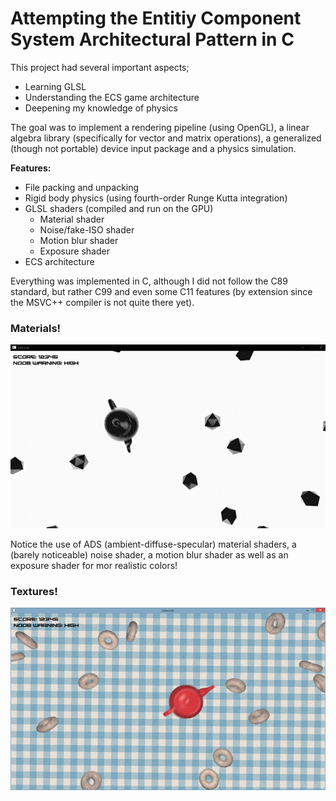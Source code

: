 # Attempting the Entitiy Component System Architectural Pattern in C

This project had several important aspects;

* Learning GLSL
* Understanding the ECS game architecture
* Deepening my knowledge of physics

The goal was to implement a rendering pipeline (using OpenGL), a linear algebra library (specifically for vector and matrix operations), a generalized (though not portable) device input package and a physics simulation.

**Features:**

* File packing and unpacking
* Rigid body physics (using fourth-order Runge Kutta integration)
* GLSL shaders (compiled and run on the GPU)
  * Material shader
  * Noise/fake-ISO shader
  * Motion blur shader
  * Exposure shader
* ECS architecture

Everything was implemented in C, although I did not follow the C89 standard, but rather C99 and even some C11 features (by extension since the MSVC++ compiler is not quite there yet).

### Materials!
<img src="sa14-game1/images/game1.png" alt="" />

Notice the use of ADS (ambient-diffuse-specular) material shaders, a (barely noticeable) noise shader, a motion blur shader as well as an exposure shader for mor realistic colors!

### Textures!
<img src="sa14-game1/images/game0.png" alt="" />

